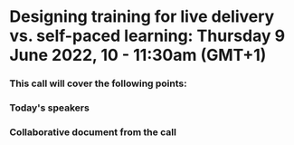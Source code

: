 # Designing training for live delivery vs. self-paced learning: Thursday 9 June 2022, 10 - 11:30am (GMT+1)

### This call will cover the following points:


### Today's speakers



### Collaborative document from the call
